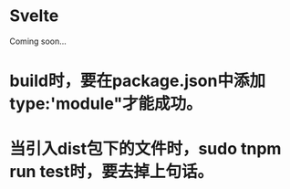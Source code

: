 # Svelte

Coming soon...



# build时，要在package.json中添加type:'module"才能成功。
# 当引入dist包下的文件时，sudo tnpm run test时，要去掉上句话。